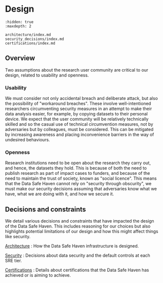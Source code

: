 # Design

```{toctree}
:hidden: true
:maxdepth: 2

architecture/index.md
security_decisions/index.md
certifications/index.md
```

## Overview

Two assumptions about the research user community are critical to our design, related to usability and openness.

### Usability

We must consider not only accidental breach and deliberate attack, but also the possibility of "workaround breaches".
These involve well-intentioned researchers circumventing security measures in an attempt to make their data analysis easier, for example, by copying datasets to their personal device.
We expect that the user community will be relatively technically skilled and so the casual use of technical circumvention measures, not by adversaries but by colleagues, must be considered.
This can be mitigated by increasing awareness and placing inconvenience barriers in the way of undesired behaviours.

### Openness

Research institutions need to be open about the research they carry out, and hence, the datasets they hold.
This is because of both the need to publish research as part of impact cases to funders, and because of the need to maintain the trust of society, known as "social licence".
This means that the Data Safe Haven cannot rely on "security through obscurity", we must make our security decisions assuming that adversaries know what we have, what we are doing with it, and how we secure it.

## Decisions and constraints

We detail various decisions and constraints that have impacted the design of the Data Safe Haven.
This includes reasoning for our choices but also highlights potential limitations of our design and how this might affect things like security.

[Architecture](architecture/index.md)
: How the Data Safe Haven infrastructure is designed.

[Security](security_decisions/index.md)
: Decisions about data security and the default controls at each SRE tier.

[Certifications](certifications/index.md)
: Details about certifications that the Data Safe Haven has achieved or is aiming to achieve.
